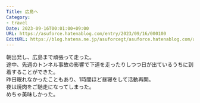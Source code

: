 ```yaml
---
Title: 広島へ
Category:
- travel
Date: 2023-09-16T00:01:00+09:00
URL: https://asuforce.hatenablog.com/entry/2023/09/16/000100
EditURL: https://blog.hatena.ne.jp/asuforcegt/asuforce.hatenablog.com/atom/entry/820878482967778756
---
```


朝出発し、広島まで頑張って走った。  
途中、先週のトンネル事故の影響で下道を走ったりしつつ日が出ているうちに到着することができた。  
昨日眠れなかったこともあり、1時間ほど昼寝をして活動再開。  
夜は焼肉をご馳走になってしまった。  
めちゃ美味しかった。
